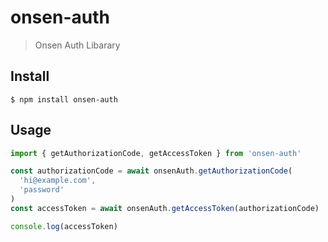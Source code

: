 # onsen-auth

> Onsen Auth Libarary

## Install

```shell
$ npm install onsen-auth
```

## Usage

```js
import { getAuthorizationCode, getAccessToken } from 'onsen-auth'

const authorizationCode = await onsenAuth.getAuthorizationCode(
  'hi@example.com',
  'password'
)
const accessToken = await onsenAuth.getAccessToken(authorizationCode)

console.log(accessToken)
```

